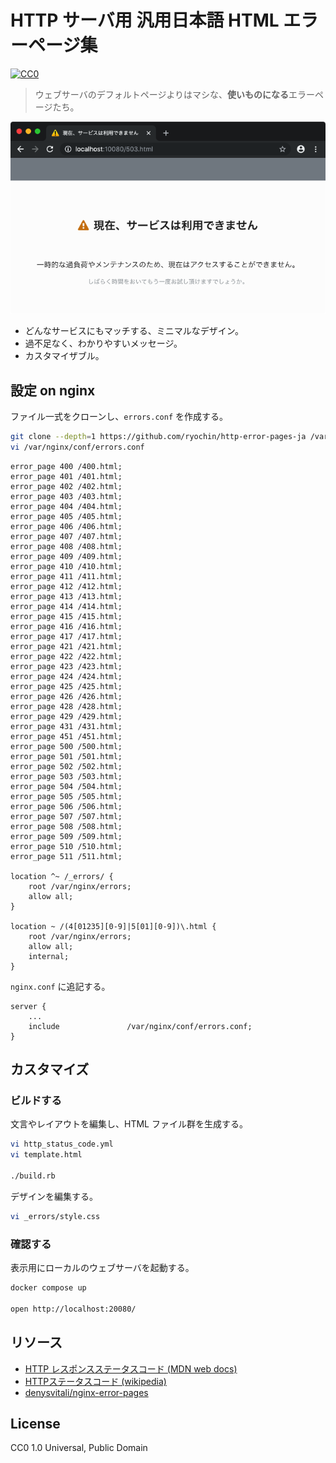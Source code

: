 HTTP サーバ用 汎用日本語 HTML エラーページ集
===================

[![CC0](http://img.shields.io/badge/license-CC0-blue.svg?style=flat)](LICENSE)

> ウェブサーバのデフォルトページよりはマシな、**使いものになる**エラーページたち。

![screenshot](https://raw.githubusercontent.com/ryochin/http-error-pages-ja/master/screenshot.png)

* どんなサービスにもマッチする、ミニマルなデザイン。
* 過不足なく、わかりやすいメッセージ。
* カスタマイザブル。

設定 on nginx
-------------

ファイル一式をクローンし、`errors.conf` を作成する。

```sh
git clone --depth=1 https://github.com/ryochin/http-error-pages-ja /var/nginx/errors
vi /var/nginx/conf/errors.conf
```

```nginx
error_page 400 /400.html;
error_page 401 /401.html;
error_page 402 /402.html;
error_page 403 /403.html;
error_page 404 /404.html;
error_page 405 /405.html;
error_page 406 /406.html;
error_page 407 /407.html;
error_page 408 /408.html;
error_page 409 /409.html;
error_page 410 /410.html;
error_page 411 /411.html;
error_page 412 /412.html;
error_page 413 /413.html;
error_page 414 /414.html;
error_page 415 /415.html;
error_page 416 /416.html;
error_page 417 /417.html;
error_page 421 /421.html;
error_page 422 /422.html;
error_page 423 /423.html;
error_page 424 /424.html;
error_page 425 /425.html;
error_page 426 /426.html;
error_page 428 /428.html;
error_page 429 /429.html;
error_page 431 /431.html;
error_page 451 /451.html;
error_page 500 /500.html;
error_page 501 /501.html;
error_page 502 /502.html;
error_page 503 /503.html;
error_page 504 /504.html;
error_page 505 /505.html;
error_page 506 /506.html;
error_page 507 /507.html;
error_page 508 /508.html;
error_page 509 /509.html;
error_page 510 /510.html;
error_page 511 /511.html;

location ^~ /_errors/ {
    root /var/nginx/errors;
    allow all;
}

location ~ /(4[01235][0-9]|5[01][0-9])\.html {
    root /var/nginx/errors;
    allow all;
    internal;
}
```

`nginx.conf` に追記する。

```nginx
server {
    ...
    include               /var/nginx/conf/errors.conf;
}
```

カスタマイズ
----

### ビルドする

文言やレイアウトを編集し、HTML ファイル群を生成する。

```sh
vi http_status_code.yml
vi template.html

./build.rb
```

デザインを編集する。

```sh
vi _errors/style.css
```

### 確認する

表示用にローカルのウェブサーバを起動する。

```sh
docker compose up

open http://localhost:20080/
```

リソース
--------

* [HTTP レスポンスステータスコード (MDN web docs)](https://developer.mozilla.org/ja/docs/Web/HTTP/Status)
* [HTTPステータスコード (wikipedia)](https://ja.wikipedia.org/wiki/HTTP%E3%82%B9%E3%83%86%E3%83%BC%E3%82%BF%E3%82%B9%E3%82%B3%E3%83%BC%E3%83%89)
* [denysvitali/nginx-error-pages](https://github.com/denysvitali/nginx-error-pages)

License
-------

CC0 1.0 Universal, Public Domain
